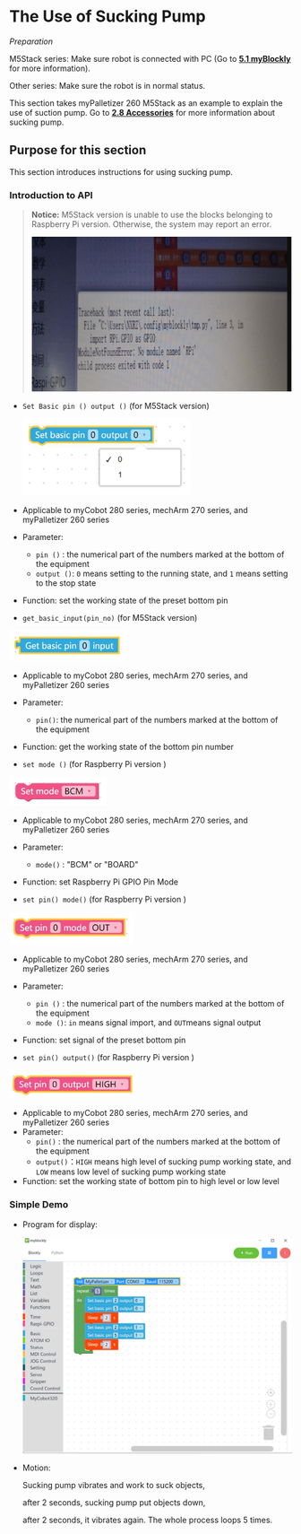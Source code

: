 # The Use of Sucking Pump

*Preparation*

M5Stack series: Make sure robot is connected with PC (Go to **[5.1 myBlockly](https://docs.elephantrobotics.com/docs/gitbook/5-ProgramingApplication-myblockly-uiflow-mind/5.1-myblockly/)** for more information).

Other series: Make sure the robot is in normal status.

This section takes myPalletizer 260 M5Stack as an example to explain the use of suction pump. Go to **[2.8 Accessories](https://docs.elephantrobotics.com/docs/gitbook-en/2-serialproduct/2.7-accessories/2.7-accessories.html)** for more information about sucking pump.



## Purpose for this section

This section introduces instructions for using sucking pump.

### Introduction to API

> **Notice:** M5Stack version is unable to use the blocks belonging to Raspberry Pi version. Otherwise, the system may report an error.
>
> <img src="../../resourse/5-ProgramingApplication-myblockly-uiflow-mind/image/myblockly/M5 ERROR.jpg" style="zoom: 50%;" />



* `Set Basic pin () output ()` (for M5Stack version)

  <img src="../../resourse/5-ProgramingApplication-myblockly-uiflow-mind/image/myblockly/set basic pin output.jpg" style="zoom: 67%;" />

* Applicable to myCobot 280 series,  mechArm 270 series, and myPalletizer 260 series

* Parameter:
  * `pin ()` :  the numerical part of the numbers marked at the bottom of the equipment
  * `output ()`: `0` means setting to the running state, and `1` means setting to the stop state

* Function: set the working state of the preset bottom pin



* `get_basic_input(pin_no)` (for M5Stack version)

<img src="../../resourse/5-ProgramingApplication-myblockly-uiflow-mind/image/myblockly/set basic pin input.jpg" style="zoom: 67%;" />

* Applicable to myCobot 280 series,  mechArm 270 series, and myPalletizer 260 series
* Parameter:
  * `pin()`: the numerical part of the numbers marked at the bottom of the equipment
* Function: get the working state of the bottom pin number



* `set mode ()` (for Raspberry Pi version )

<img src="../../resourse/5-ProgramingApplication-myblockly-uiflow-mind/image/myblockly/set mode.jpg" style="zoom: 67%;" />

* Applicable to myCobot 280 series,  mechArm 270 series, and myPalletizer 260 series
* Parameter:
  * `mode()` : "BCM" or "BOARD" 
* Function: set Raspberry Pi GPIO Pin Mode



* `set pin() mode()` (for Raspberry Pi version )

<img src="../../resourse/5-ProgramingApplication-myblockly-uiflow-mind/image/myblockly/set pin mode.jpg" style="zoom: 67%;" />

* Applicable to myCobot 280 series,  mechArm 270 series, and myPalletizer 260 series
* Parameter:
  * `pin ()` :  the numerical part of the numbers marked at the bottom of the equipment
  * `mode ()`: `in` means signal import, and `OUT`means signal output
* Function: set signal of the preset bottom pin



* `set pin() output()` (for Raspberry Pi version )

<img src="../../resourse/5-ProgramingApplication-myblockly-uiflow-mind/image/myblockly/set pin output.jpg" style="zoom: 67%;" />

* Applicable to myCobot 280 series,  mechArm 270 series, and myPalletizer 260 series
* Parameter:
  * `pin()` : the numerical part of the numbers marked at the bottom of the equipment
  * `output()`：`HIGH`  means high level of sucking pump working state, and  `LOW` means low level of sucking pump working state
* Function: set the working state of bottom pin to high level or low level

### Simple Demo

* Program for display:

  <img src="../../resourse/5-ProgramingApplication-myblockly-uiflow-mind/image/myblockly/sucking pump demo.jpg" style="zoom: 50%;" />



* Motion:

  Sucking pump vibrates and work to suck objects,

  after 2 seconds, sucking pump put objects down,

  after 2 seconds, it vibrates again. The whole process loops 5 times.